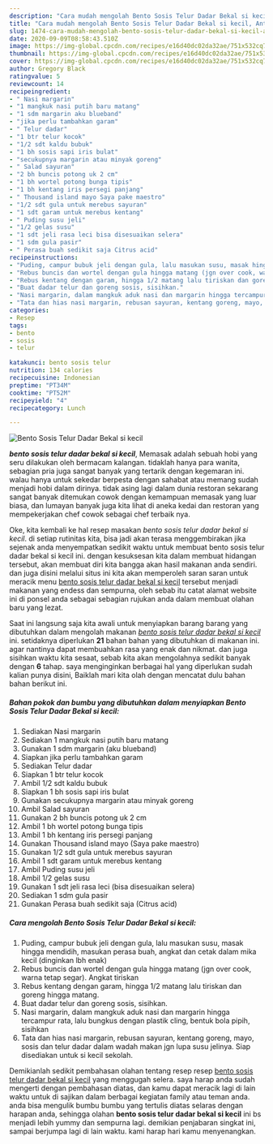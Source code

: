 ```yaml
---
description: "Cara mudah mengolah Bento Sosis Telur Dadar Bekal si kecil, Anti Gagal"
title: "Cara mudah mengolah Bento Sosis Telur Dadar Bekal si kecil, Anti Gagal"
slug: 1474-cara-mudah-mengolah-bento-sosis-telur-dadar-bekal-si-kecil-anti-gagal
date: 2020-09-09T08:58:43.510Z
image: https://img-global.cpcdn.com/recipes/e16d40dc02da32ae/751x532cq70/bento-sosis-telur-dadar-bekal-si-kecil-foto-resep-utama.jpg
thumbnail: https://img-global.cpcdn.com/recipes/e16d40dc02da32ae/751x532cq70/bento-sosis-telur-dadar-bekal-si-kecil-foto-resep-utama.jpg
cover: https://img-global.cpcdn.com/recipes/e16d40dc02da32ae/751x532cq70/bento-sosis-telur-dadar-bekal-si-kecil-foto-resep-utama.jpg
author: Gregory Black
ratingvalue: 5
reviewcount: 14
recipeingredient:
- " Nasi margarin"
- "1 mangkuk nasi putih baru matang"
- "1 sdm margarin aku blueband"
- "jika perlu tambahkan garam"
- " Telur dadar"
- "1 btr telur kocok"
- "1/2 sdt kaldu bubuk"
- "1 bh sosis sapi iris bulat"
- "secukupnya margarin atau minyak goreng"
- " Salad sayuran"
- "2 bh buncis potong uk 2 cm"
- "1 bh wortel potong bunga tipis"
- "1 bh kentang iris persegi panjang"
- " Thousand island mayo Saya pake maestro"
- "1/2 sdt gula untuk merebus sayuran"
- "1 sdt garam untuk merebus kentang"
- " Puding susu jeli"
- "1/2 gelas susu"
- "1 sdt jeli rasa leci bisa disesuaikan selera"
- "1 sdm gula pasir"
- " Perasa buah sedikit saja Citrus acid"
recipeinstructions:
- "Puding, campur bubuk jeli dengan gula, lalu masukan susu, masak hingga mendidih, masukan perasa buah, angkat dan cetak dalam mika kecil (dinginkan lbh enak)"
- "Rebus buncis dan wortel dengan gula hingga matang (jgn over cook, warna tetap segar). Angkat tiriskan"
- "Rebus kentang dengan garam, hingga 1/2 matang lalu tiriskan dan goreng hingga matang."
- "Buat dadar telur dan goreng sosis, sisihkan."
- "Nasi margarin, dalam mangkuk aduk nasi dan margarin hingga tercampur rata, lalu bungkus dengan plastik cling, bentuk bola pipih, sisihkan"
- "Tata dan hias nasi margarin, rebusan sayuran, kentang goreng, mayo, sosis dan telur dadar dalam wadah makan jgn lupa susu jelinya. Siap disediakan untuk si kecil sekolah."
categories:
- Resep
tags:
- bento
- sosis
- telur

katakunci: bento sosis telur 
nutrition: 134 calories
recipecuisine: Indonesian
preptime: "PT34M"
cooktime: "PT52M"
recipeyield: "4"
recipecategory: Lunch

---
```



![Bento Sosis Telur Dadar Bekal si kecil](https://img-global.cpcdn.com/recipes/e16d40dc02da32ae/751x532cq70/bento-sosis-telur-dadar-bekal-si-kecil-foto-resep-utama.jpg)

<b><i>bento sosis telur dadar bekal si kecil</i></b>, Memasak adalah sebuah hobi yang seru dilakukan oleh bermacam kalangan. tidaklah hanya para wanita, sebagian pria juga sangat banyak yang tertarik dengan kegemaran ini. walau hanya untuk sekedar berpesta dengan sahabat atau memang sudah menjadi hobi dalam dirinya. tidak asing lagi dalam dunia restoran sekarang sangat banyak ditemukan cowok dengan kemampuan memasak yang luar biasa, dan lumayan banyak juga kita lihat di aneka kedai dan restoran yang mempekerjakan chef cowok sebagai chef terbaik nya.

Oke, kita kembali ke hal resep masakan <i>bento sosis telur dadar bekal si kecil</i>. di setiap rutinitas kita, bisa jadi akan terasa menggembirakan jika sejenak anda menyempatkan sedikit waktu untuk membuat bento sosis telur dadar bekal si kecil ini. dengan kesuksesan kita dalam membuat hidangan tersebut, akan membuat diri kita bangga akan hasil makanan anda sendiri. dan juga disini melalui situs ini kita akan memperoleh saran saran untuk meracik menu <u>bento sosis telur dadar bekal si kecil</u> tersebut menjadi makanan yang endess dan sempurna, oleh sebab itu catat alamat website ini di ponsel anda sebagai sebagian rujukan anda dalam membuat olahan baru yang lezat.




Saat ini langsung saja kita awali untuk menyiapkan barang barang yang dibutuhkan dalam mengolah makanan <u><i>bento sosis telur dadar bekal si kecil</i></u> ini. setidaknya diperlukan <b>21</b> bahan bahan yang dibutuhkan di makanan ini. agar nantinya dapat membuahkan rasa yang enak dan nikmat. dan juga sisihkan waktu kita sesaat, sebab kita akan mengolahnya sedikit banyak dengan <b>6</b> tahap. saya menginginkan berbagai hal yang diperlukan sudah kalian punya disini, Baiklah mari kita olah dengan mencatat dulu bahan bahan berikut ini.

<!--inarticleads1-->

##### Bahan pokok dan bumbu yang dibutuhkan dalam menyiapkan Bento Sosis Telur Dadar Bekal si kecil:

1. Sediakan  Nasi margarin
1. Sediakan 1 mangkuk nasi putih baru matang
1. Gunakan 1 sdm margarin (aku blueband)
1. Siapkan jika perlu tambahkan garam
1. Sediakan  Telur dadar
1. Siapkan 1 btr telur kocok
1. Ambil 1/2 sdt kaldu bubuk
1. Siapkan 1 bh sosis sapi iris bulat
1. Gunakan secukupnya margarin atau minyak goreng
1. Ambil  Salad sayuran
1. Gunakan 2 bh buncis potong uk 2 cm
1. Ambil 1 bh wortel potong bunga tipis
1. Ambil 1 bh kentang iris persegi panjang
1. Gunakan  Thousand island mayo (Saya pake maestro)
1. Gunakan 1/2 sdt gula untuk merebus sayuran
1. Ambil 1 sdt garam untuk merebus kentang
1. Ambil  Puding susu jeli
1. Ambil 1/2 gelas susu
1. Gunakan 1 sdt jeli rasa leci (bisa disesuaikan selera)
1. Sediakan 1 sdm gula pasir
1. Gunakan  Perasa buah sedikit saja (Citrus acid)




<!--inarticleads2-->

##### Cara mengolah Bento Sosis Telur Dadar Bekal si kecil:

1. Puding, campur bubuk jeli dengan gula, lalu masukan susu, masak hingga mendidih, masukan perasa buah, angkat dan cetak dalam mika kecil (dinginkan lbh enak)
1. Rebus buncis dan wortel dengan gula hingga matang (jgn over cook, warna tetap segar). Angkat tiriskan
1. Rebus kentang dengan garam, hingga 1/2 matang lalu tiriskan dan goreng hingga matang.
1. Buat dadar telur dan goreng sosis, sisihkan.
1. Nasi margarin, dalam mangkuk aduk nasi dan margarin hingga tercampur rata, lalu bungkus dengan plastik cling, bentuk bola pipih, sisihkan
1. Tata dan hias nasi margarin, rebusan sayuran, kentang goreng, mayo, sosis dan telur dadar dalam wadah makan jgn lupa susu jelinya. Siap disediakan untuk si kecil sekolah.




Demikianlah sedikit pembahasan olahan tentang resep resep <u>bento sosis telur dadar bekal si kecil</u> yang menggugah selera. saya harap anda sudah mengerti dengan pembahasan diatas, dan kamu dapat meracik lagi di lain waktu untuk di sajikan dalam berbagai kegiatan family atau teman anda. anda bisa mengulik bumbu bumbu yang tertulis diatas selaras dengan harapan anda, sehingga olahan <b>bento sosis telur dadar bekal si kecil</b> ini bs menjadi lebih yummy dan sempurna lagi. demikian penjabaran singkat ini, sampai berjumpa lagi di lain waktu. kami harap hari kamu menyenangkan.
